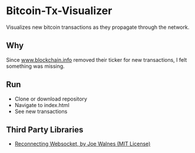 # Bitcoin-Tx-Visualizer
Visualizes new bitcoin transactions as they propagate through the network.

## Why
Since www.blockchain.info removed their ticker for new transactions, I felt something was missing.

## Run
- Clone or download repository
- Navigate to index.html
- See new transactions

## Third Party Libraries
- [Reconnecting Websocket, by Joe Walnes (MIT License)](https://github.com/joewalnes/reconnecting-websocket)
